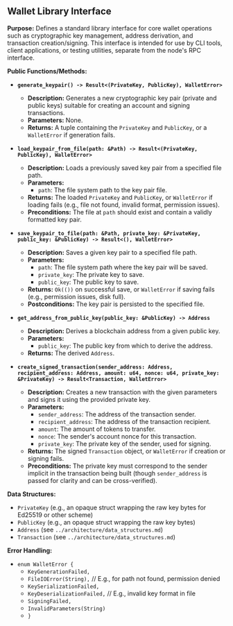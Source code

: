 ## Wallet Library Interface

**Purpose:** Defines a standard library interface for core wallet operations such as cryptographic key management, address derivation, and transaction creation/signing. This interface is intended for use by CLI tools, client applications, or testing utilities, separate from the node's RPC interface.

**Public Functions/Methods:**

*   **`generate_keypair() -> Result<(PrivateKey, PublicKey), WalletError>`**
    *   **Description:** Generates a new cryptographic key pair (private and public keys) suitable for creating an account and signing transactions.
    *   **Parameters:** None.
    *   **Returns:** A tuple containing the `PrivateKey` and `PublicKey`, or a `WalletError` if generation fails.

*   **`load_keypair_from_file(path: &Path) -> Result<(PrivateKey, PublicKey), WalletError>`**
    *   **Description:** Loads a previously saved key pair from a specified file path.
    *   **Parameters:**
        *   `path`: The file system path to the key pair file.
    *   **Returns:** The loaded `PrivateKey` and `PublicKey`, or `WalletError` if loading fails (e.g., file not found, invalid format, permission issues).
    *   **Preconditions:** The file at `path` should exist and contain a validly formatted key pair.

*   **`save_keypair_to_file(path: &Path, private_key: &PrivateKey, public_key: &PublicKey) -> Result<(), WalletError>`**
    *   **Description:** Saves a given key pair to a specified file path.
    *   **Parameters:**
        *   `path`: The file system path where the key pair will be saved.
        *   `private_key`: The private key to save.
        *   `public_key`: The public key to save.
    *   **Returns:** `Ok(())` on successful save, or `WalletError` if saving fails (e.g., permission issues, disk full).
    *   **Postconditions:** The key pair is persisted to the specified file.

*   **`get_address_from_public_key(public_key: &PublicKey) -> Address`**
    *   **Description:** Derives a blockchain address from a given public key.
    *   **Parameters:**
        *   `public_key`: The public key from which to derive the address.
    *   **Returns:** The derived `Address`.

*   **`create_signed_transaction(sender_address: Address, recipient_address: Address, amount: u64, nonce: u64, private_key: &PrivateKey) -> Result<Transaction, WalletError>`**
    *   **Description:** Creates a new transaction with the given parameters and signs it using the provided private key.
    *   **Parameters:**
        *   `sender_address`: The address of the transaction sender.
        *   `recipient_address`: The address of the transaction recipient.
        *   `amount`: The amount of tokens to transfer.
        *   `nonce`: The sender's account nonce for this transaction.
        *   `private_key`: The private key of the sender, used for signing.
    *   **Returns:** The signed `Transaction` object, or `WalletError` if creation or signing fails.
    *   **Preconditions:** The private key must correspond to the sender implicit in the transaction being built (though `sender_address` is passed for clarity and can be cross-verified).

**Data Structures:**

*   `PrivateKey` (e.g., an opaque struct wrapping the raw key bytes for Ed25519 or other scheme)
*   `PublicKey` (e.g., an opaque struct wrapping the raw key bytes)
*   `Address` (see `../architecture/data_structures.md`)
*   `Transaction` (see `../architecture/data_structures.md`)

**Error Handling:**

*   `enum WalletError {`
    *   `KeyGenerationFailed,`
    *   `FileIOError(String),`         // E.g., for path not found, permission denied
    *   `KeySerializationFailed,`
    *   `KeyDeserializationFailed,`   // E.g., invalid key format in file
    *   `SigningFailed,`
    *   `InvalidParameters(String)`
    *   `}` 